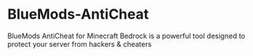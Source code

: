 # BlueMods-AntiCheat
BlueMods AntiCheat for Minecraft Bedrock is a powerful tool designed to protect your server from hackers &amp; cheaters
